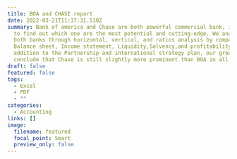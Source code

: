 ```yaml
---
title: BOA and CHASE report
date: 2022-03-21T11:37:31.510Z
summary: Bank of america and Chase are both powerful commercial bank, in order
  to find out which one are the most potential and cutting-edge. We analyzed
  both banks through horizontal, vertical, and ratios analysis by compare their
  Balance sheet, Income statement, Liquidity,Solvency,and profitability. In
  addition to the Partnership and international strategy plan, our group
  conclude that Chase is still slightly more prominent than BOA in all aspects.
draft: false
featured: false
tags:
  - Excel
  - PDF
  - ""
categories:
  - Accounting
links: []
image:
  filename: featured
  focal_point: Smart
  preview_only: false
---
```

